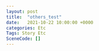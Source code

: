 ```yaml
---
layout: post
title:  "others_test"
date:   2021-10-22 10:00:00 +0000
categories: Etc
Tags: Story Etc
SceneCode: []
---
```


